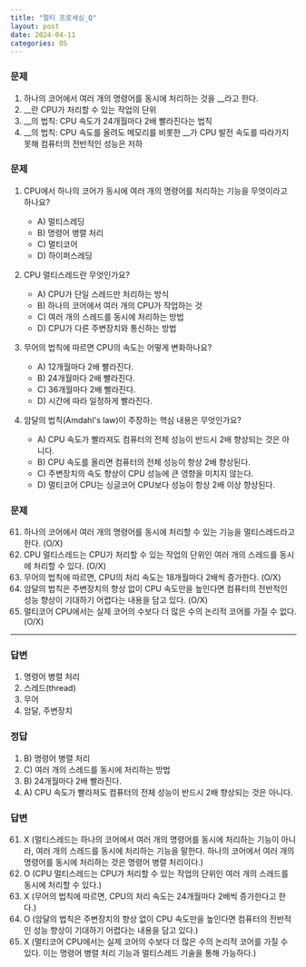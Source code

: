 ```yaml
---
title: "멀티 프로세싱_Q"
layout: post
date: 2024-04-11
categories: OS
---
```

### 문제

1.  하나의 코어에서 여러 개의 명령어를 동시에 처리하는 것을 __라고 한다.
2. __란 CPU가 처리할 수 있는 작업의 단위
3. __의 법칙: CPU 속도가 24개월마다 2배 빨라진다는 법칙
4. __의 법칙: CPU 속도를 올려도 메모리를 비롯한 __가 CPU 발전 속도를 따라가지 못해 컴퓨터의 전반적인 성능은 저하

### 문제

1.  CPU에서 하나의 코어가 동시에 여러 개의 명령어를 처리하는 기능을 무엇이라고 하나요?
    
    *   A) 멀티스레딩
    *   B) 명령어 병렬 처리
    *   C) 멀티코어
    *   D) 하이퍼스레딩
2.  CPU 멀티스레드란 무엇인가요?
    
    *   A) CPU가 단일 스레드만 처리하는 방식
    *   B) 하나의 코어에서 여러 개의 CPU가 작업하는 것
    *   C) 여러 개의 스레드를 동시에 처리하는 방법
    *   D) CPU가 다른 주변장치와 통신하는 방법
3.  무어의 법칙에 따르면 CPU의 속도는 어떻게 변화하나요?
    
    *   A) 12개월마다 2배 빨라진다.
    *   B) 24개월마다 2배 빨라진다.
    *   C) 36개월마다 2배 빨라진다.
    *   D) 시간에 따라 일정하게 빨라진다.
4.  암달의 법칙(Amdahl's law)이 주장하는 핵심 내용은 무엇인가요?
    
    *   A) CPU 속도가 빨라져도 컴퓨터의 전체 성능이 반드시 2배 향상되는 것은 아니다.
    *   B) CPU 속도를 올리면 컴퓨터의 전체 성능이 항상 2배 향상된다.
    *   C) 주변장치의 속도 향상이 CPU 성능에 큰 영향을 미치지 않는다.
    *   D) 멀티코어 CPU는 싱글코어 CPU보다 성능이 항상 2배 이상 향상된다.


### 문제

61.  하나의 코어에서 여러 개의 명령어를 동시에 처리할 수 있는 기능을 멀티스레드라고 한다. (O/X)
62.  CPU 멀티스레드는 CPU가 처리할 수 있는 작업의 단위인 여러 개의 스레드를 동시에 처리할 수 있다. (O/X)
63.  무어의 법칙에 따르면, CPU의 처리 속도는 18개월마다 2배씩 증가한다. (O/X)
64.  암달의 법칙은 주변장치의 향상 없이 CPU 속도만을 높인다면 컴퓨터의 전반적인 성능 향상이 기대하기 어렵다는 내용을 담고 있다. (O/X)
65.  멀티코어 CPU에서는 실제 코어의 수보다 더 많은 수의 논리적 코어를 가질 수 없다. (O/X)


<hr>

### 답변

1. 명령어 병렬 처리
2. 스레드(thread)
3. 무어
4. 암달, 주변장치 

### 정답

1.  B) 명령어 병렬 처리
2.  C) 여러 개의 스레드를 동시에 처리하는 방법
3.  B) 24개월마다 2배 빨라진다.
4.  A) CPU 속도가 빨라져도 컴퓨터의 전체 성능이 반드시 2배 향상되는 것은 아니다.

### 답변

61.  X (멀티스레드는 하나의 코어에서 여러 개의 명령어를 동시에 처리하는 기능이 아니라, 여러 개의 스레드를 동시에 처리하는 기능을 말한다. 하나의 코어에서 여러 개의 명령어를 동시에 처리하는 것은 명령어 병렬 처리이다.)
62.  O (CPU 멀티스레드는 CPU가 처리할 수 있는 작업의 단위인 여러 개의 스레드를 동시에 처리할 수 있다.)
63.  X (무어의 법칙에 따르면, CPU의 처리 속도는 24개월마다 2배씩 증가한다고 한다.)
64.  O (암달의 법칙은 주변장치의 향상 없이 CPU 속도만을 높인다면 컴퓨터의 전반적인 성능 향상이 기대하기 어렵다는 내용을 담고 있다.)
65.  X (멀티코어 CPU에서는 실제 코어의 수보다 더 많은 수의 논리적 코어를 가질 수 있다. 이는 명령어 병렬 처리 기능과 멀티스레드 기술을 통해 가능하다.)